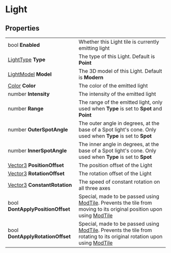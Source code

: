 # Light

## Properties
| | |
| -------- | ------- |
| bool <b>Enabled</b> | Whether this Light tile is currently emitting light |
| [LightType](../Types/LightType.md) <b>Type</b> | The type of this Light. Default is <b>Point</b> |
| [LightModel](../Types/LightModel.md) <b>Model</b> | The 3D model of this Light. Default is <b>Modern</b> |
| [Color](../Types/Color.md) <b>Color</b> | The color of the emitted light |
| number <b>Intensity</b> | The intensity of the emitted light |
| number <b>Range</b> | The range of the emitted light, only used when <b>Type</b> is set to <b>Spot</b> and <b>Point</b> |
| number <b>OuterSpotAngle</b> | The outer angle in degrees, at the base of a Spot light's cone. Only used when <b>Type</b> is set to <b>Spot</b> |
| number <b>InnerSpotAngle</b> | The inner angle in degrees, at the base of a Spot light's cone. Only used when <b>Type</b> is set to <b>Spot</b> |
| [Vector3](../Types/Vector3.md) <b>PositionOffset</b> | The position offset of the Light |
| [Vector3](../Types/Vector3.md) <b>RotationOffset</b> | The rotation offset of the Light |
| [Vector3](../Types/Vector3.md) <b>ConstantRotation</b> | The speed of constant rotation on all three axes |
| bool <b>DontApplyPositionOffset</b> | Special, made to be passed using [ModTile](../WorldAPI/ModTile.md). Prevents the tile from moving to its original position upon using [ModTile](../WorldAPI/ModTile.md) |
| bool <b>DontApplyRotationOffset</b> | Special, made to be passed using [ModTile](../WorldAPI/ModTile.md). Prevents the tile from rotating to its original rotation upon using [ModTile](../WorldAPI/ModTile.md) |